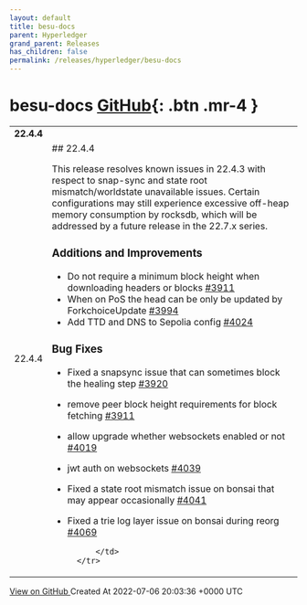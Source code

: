 ```yaml
---
layout: default
title: besu-docs
parent: Hyperledger
grand_parent: Releases
has_children: false
permalink: /releases/hyperledger/besu-docs
---
```


# besu-docs <span class="fs-3 right-align">[GitHub](https://github.com/hyperledger/besu-docs){: .btn .mr-4 }</span>


<div>
    <table>
        <tr>
            <td colspan="2">
                <b>
                    22.4.4
                </b>
            </td>
        </tr>
        <tr>
            <td>
                <span class="chip">
                    22.4.4
                </span>
            </td>
            <td>
                ## 22.4.4

This release resolves known issues in 22.4.3 with respect to snap-sync and state root mismatch/worldstate unavailable issues.  Certain configurations may still experience excessive off-heap memory consumption by rocksdb, which will be addressed by a future release in the 22.7.x series.

### Additions and Improvements

- Do not require a minimum block height when downloading headers or blocks [#3911](https://github.com/hyperledger/besu/pull/3911)
- When on PoS the head can be only be updated by ForkchoiceUpdate [#3994](https://github.com/hyperledger/besu/pull/3994)
- Add TTD and DNS to Sepolia config [#4024](https://github.com/hyperledger/besu/pull/4024)

### Bug Fixes
- Fixed a snapsync issue that can sometimes block the healing step [#3920](https://github.com/hyperledger/besu/pull/3920)
- remove peer block height requirements for block fetching [#3911](https://github.com/hyperledger/besu/pull/3911)
- allow upgrade whether websockets enabled or not [#4019](https://github.com/hyperledger/besu/pull/4019)
- jwt auth on websockets [#4039](https://github.com/hyperledger/besu/pull/4039)
- Fixed a state root mismatch issue on bonsai that may appear occasionally [#4041](https://github.com/hyperledger/besu/pull/4041)
- Fixed a trie log layer issue on bonsai during reorg [#4069](https://github.com/hyperledger/besu/pull/4069)

            </td>
        </tr>
    </table>
    <a href="https://github.com/hyperledger/besu-docs/releases/tag/22.4.4" class=".btn">
        View on GitHub
    </a>
    <span class="right-align">
        Created At 2022-07-06 20:03:36 +0000 UTC
    </span>
</div>

